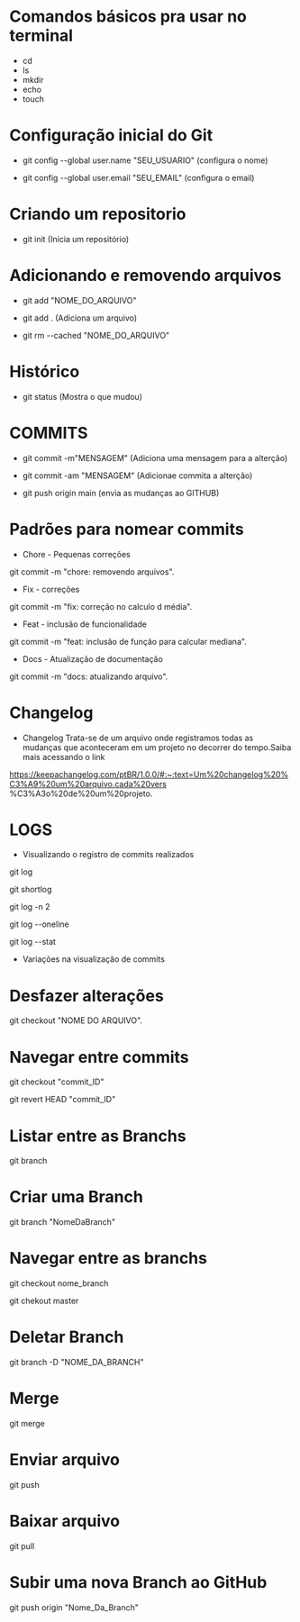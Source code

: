 # Comandos básicos pra usar no terminal

- cd 
- ls
- mkdir
- echo 
- touch

# Configuração inicial do Git

- git config --global user.name "SEU_USUARIO"
(configura o nome)

- git config --global user.email "SEU_EMAIL"
(configura o email)


# Criando um repositorio

- git init
(Inicia um repositório)

# Adicionando e removendo arquivos

- git add "NOME_DO_ARQUIVO"
- git add . 
(Adiciona um arquivo)

- git rm --cached "NOME_DO_ARQUIVO"

# Histórico
- git status
(Mostra o que mudou)

# COMMITS 
- git commit -m"MENSAGEM"
(Adiciona uma mensagem para a alterção)

- git commit -am "MENSAGEM"
(Adicionae commita a alterção)

- git push origin main 
(envia as mudanças ao GITHUB)

# Padrões para nomear commits 

- Chore - Pequenas correções

git commit -m "chore: removendo arquivos".

- Fix - correções

git commit -m "fix: correção no calculo d média".

- Feat - inclusão de funcionalidade 

git commit -m "feat: inclusão de função para calcular mediana".

- Docs - Atualização de documentação 

git commit -m "docs: atualizando arquivo".

# Changelog

- Changelog Trata-se de um arquivo onde registramos todas as mudanças que aconteceram em um projeto no decorrer do tempo.Saiba mais acessando o link

https://keepachangelog.com/ptBR/1.0.0/#:~:text=Um%20changelog%20%C3%A9%20um%20arquivo,cada%20vers %C3%A3o%20de%20um%20projeto.

# LOGS 

- Visualizando o registro de commits realizados 

git log 

git shortlog

git log -n 2

git log --oneline 

git log --stat

- Variações na visualização de commits 

# Desfazer alterações 

git checkout "NOME DO ARQUIVO".

# Navegar entre commits

git checkout "commit_ID"
 
git revert HEAD "commit_ID"

# Listar entre as Branchs

git branch

# Criar uma Branch

git branch "NomeDaBranch"

# Navegar entre as branchs 

git checkout nome_branch

git chekout master  

# Deletar Branch

git branch -D "NOME_DA_BRANCH"

# Merge

git merge 

# Enviar arquivo

git push

# Baixar arquivo

git pull 

# Subir uma nova Branch ao GitHub

git push origin "Nome_Da_Branch"

